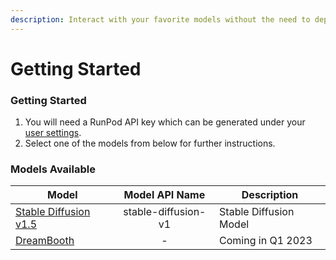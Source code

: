 ```yaml
---
description: Interact with your favorite models without the need to deploy pods.
---
```


# Getting Started

### Getting Started

1. You will need a RunPod API key which can be generated under your [user settings](https://www.runpod.io/console/user/settings).
2. Select one of the models from below for further instructions.

### Models Available

| Model                                           |    Model API Name   | Description            |
| ----------------------------------------------- | :-----------------: | ---------------------- |
| [Stable Diffusion v1.5](stable-diffusion-v1.md) | stable-diffusion-v1 | Stable Diffusion Model |
| [DreamBooth](dreambooth.md)                     |          -          | Coming in Q1 2023      |

